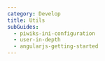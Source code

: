 ```yaml
---
category: Develop
title: Utils
subGuides:
  - piwiks-ini-configuration
  - user-in-depth
  - angularjs-getting-started
---
```

